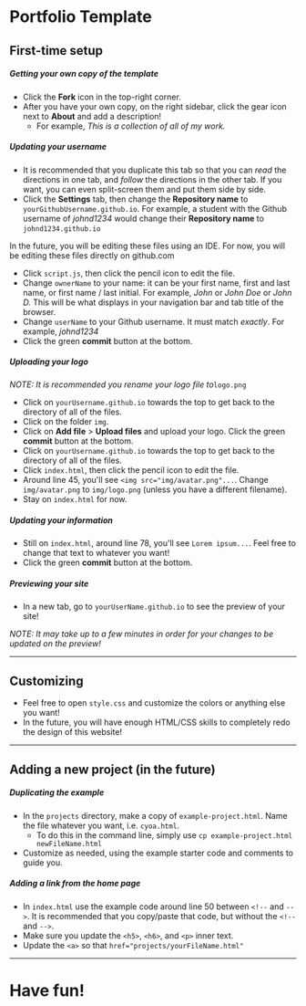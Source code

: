 # Portfolio Template

## First-time setup

##### Getting your own copy of the template

* Click the **Fork** icon in the top-right corner.
* After you have your own copy, on the right sidebar, click the gear icon next to **About** and add a description!
  * For example, _This is a collection of all of my work._

##### Updating your username

* It is recommended that you duplicate this tab so that you can _read_ the directions in one tab, and _follow_ the directions in the other tab. If you want, you can even split-screen them and put them side by side.
* Click the **Settings** tab, then change the **Repository name** to `yourGithubUsername.github.io`. For example, a student with the Github username of _johnd1234_ would change their **Repository name** to `johnd1234.github.io`

In the future, you will be editing these files using an IDE. For now, you will be editing these files directly on github.com


* Click `script.js`, then click the pencil icon to edit the file.
* Change `ownerName` to your name: it can be your first name, first and last name, or first name / last initial. For example, _John_ or _John Doe_ or _John D._ This will be what displays in your navigation bar and tab title of the browser.
* Change `userName` to your Github username. It must match _exactly_. For example, _johnd1234_
* Click the green **commit** button at the bottom.

##### Uploading your logo

_NOTE: It is recommended you rename your logo file to_`logo.png`

* Click on `yourUsername.github.io` towards the top to get back to the directory of all of the files.
* Click on the folder `img`.
* Click on **Add file** > **Upload files** and upload your logo. Click the green **commit** button at the bottom.
* Click on `yourUsername.github.io` towards the top to get back to the directory of all of the files.
* Click `index.html`, then click the pencil icon to edit the file.
* Around line 45, you'll see `<img src="img/avatar.png"...`. Change `img/avatar.png` to `img/logo.png` (unless you have a different filename).
* Stay on `index.html` for now.

##### Updating your information

* Still on `index.html`, around line 78, you'll see `Lorem ipsum...`. Feel free to change that text to whatever you want!
* Click the green **commit** button at the bottom.

##### Previewing your site

* In a new tab, go to `yourUserName.github.io` to see the preview of your site!

_NOTE: It may take up to a few minutes in order for your changes to be updated on the preview!_

---

## Customizing

* Feel free to open `style.css` and customize the colors or anything else you want!
* In the future, you will have enough HTML/CSS skills to completely redo the design of this website!

---

## Adding a new project (in the future)

##### Duplicating the example

* In the `projects` directory, make a copy of `example-project.html`. Name the file whatever you want, i.e. `cyoa.html`.
  * To do this in the command line, simply use `cp example-project.html newFileName.html`
* Customize as needed, using the example starter code and comments to guide you.

##### Adding a link from the home page

* In `index.html` use the example code around line 50 between `<!--` and `-->`. It is recommended that you copy/paste that code, but without the `<!--` and `-->`.
* Make sure you update the `<h5>`, `<h6>`, and `<p>` inner text.
* Update the `<a>` so that `href="projects/yourFileName.html"`

---

# Have fun!
